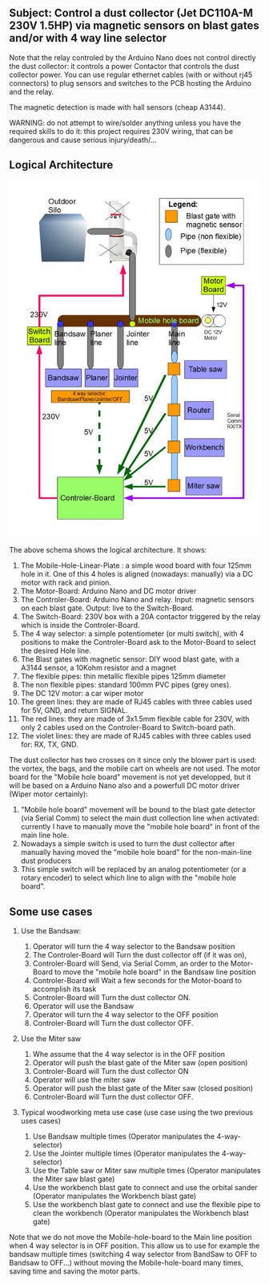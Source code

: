 ## Subject: Control a dust collector (Jet DC110A-M 230V 1.5HP) via magnetic sensors on blast gates and/or with 4 way line selector
Note that the relay controled by the Arduino Nano does not control directly the dust collector: it controls a power Contactor that controls the dust collector power.
You can use regular ethernet cables (with or without rj45 connectors) to plug sensors and switches to the PCB hosting the Arduino and the relay.

The magnetic detection is made with hall sensors (cheap A3144).

WARNING: do not attempt to wire/solder anything unless you have the required skills to do it: this project
requires 230V wiring, that can be dangerous and cause serious injury/death/...

## Logical Architecture


![Logical Architecture](https://github.com/vincent-bruel/arduino-and-co/blob/master/Projects/DustCollectorCommander-ArduinoNano-HallSensorsA3144/DustCollectorCommander-architecture.jpg)

The above schema shows the logical architecture.
It shows:
1. The Mobile-Hole-Linear-Plate : a simple wood board with four 125mm hole in it. One of this 4 holes is aligned (nowadays: manually) via a DC motor with rack and pinion.
2. The Motor-Board: Arduino Nano and DC motor driver
3. The Controler-Board: Arduino Nano and relay. Input: magnetic sensors on each blast gate. Output: live to the Switch-Board.
4. The Switch-Board: 230V box with a 20A contactor triggered by the relay which is inside the Controler-Board.
5. The 4 way selector: a simple potentiometer (or multi switch), with 4 positions to make the Controler-Board ask to the Motor-Board to select the desired Hole line.
6. The Blast gates with magnetic sensor: DIY wood blast gate, with a A3144 sensor, a 10Kohm resistor and a magnet
7. The flexible pipes: thin metallic flexible pipes 125mm diameter
8. The non flexible pipes: standard 100mm PVC pipes (grey ones).
9. The DC 12V motor: a car wiper motor
10. The green lines: they are made of RJ45 cables with three cables used for 5V, GND, and return SIGNAL.
11. The red lines: they are made of 3x1.5mm flexible cable for 230V, with only 2 cables used on the Controler-Board to Switch-board path.
12. The violet lines: they are made of RJ45 cables with three cables used for: RX, TX, GND.

The dust collector has two crosses on it since only the blower part is used: the vortex, the bags, and the mobile cart on wheels are not used.
The motor board for the "Mobile hole board" movement is not yet developped, but it will be based on a Arduino Nano also and a powerfull DC motor driver (Wiper motor certainly):
1. "Mobile hole board" movement will be bound to the blast gate detector (via Serial Comm) to select the main dust collection line when activated: currently I have to manually move the "mobile hole board" in front of the main line hole.
2. Nowadays a simple switch is used to turn the dust collector after manually having moved the "mobile hole board" for the non-main-line dust producers
3. This simple switch will be replaced by an analog potentiometer (or a rotary encoder) to select which line to align with the "mobile hole board".

## Some use cases
1. Use the Bandsaw: 
	1. Operator will turn the 4 way selector to the Bandsaw position
	2. The Controler-Board will Turn the dust collector off (if it was on), 
	3. Controler-Board will Send, via Serial Comm, an order to the Motor-Board to move the "mobile hole board" in the Bandsaw line position
	4. Controler-Board will Wait a few seconds for the Motor-board to accomplish its task
	5. Controler-Board will Turn the dust collector ON.
	6. Operator will use the Bandsaw
	7. Operator will turn the 4 way selector to the OFF position
	8. Controler-Board will Turn the dust collector OFF.

2. Use the Miter saw
	1. Whe assume that the 4 way selector is in the OFF position
	2. Operator will push the blast gate of the Miter saw (open position)
	3. Controler-Board will Turn the dust collector ON
	4. Operator will use the miter saw
	5. Operator will push the blast gate of the Miter saw (closed position)
	6. Controler-Board will Turn the dust collector OFF.

3. Typical woodworking meta use case (use case using the two previous uses cases)
	1. Use Bandsaw multiple times (Operator manipulates the 4-way-selector)
	2. Use the Jointer multiple times  (Operator manipulates the 4-way-selector)
	3. Use the Table saw or Miter saw multiple times  (Operator manipulates the Miter saw blast gate)
	4. Use the workbench blast gate to connect and use the orbital sander  (Operator manipulates the Workbench blast gate)
	5. Use the workbench blast gate to connect and use the flexible pipe to clean the workbench (Operator manipulates the Workbench blast gate)
	
Note that we do not move the Mobile-hole-board to the Main line position when 4 way selector is in OFF position.
This allow us to use for example the bandsaw multiple times (switching 4 way selector from BandSaw to OFF to Bandsaw to OFF...) without
moving the Mobile-hole-board many times, saving time and saving the motor parts.